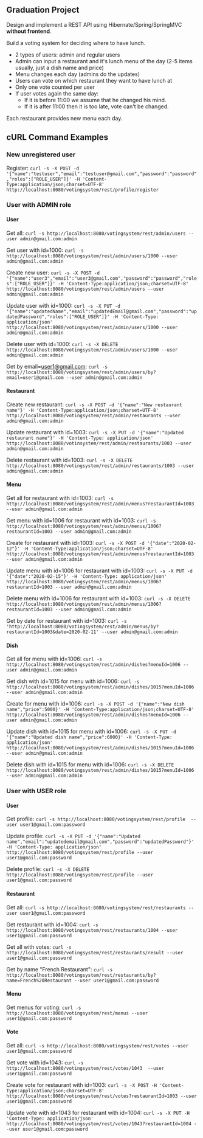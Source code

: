 ## Graduation Project

Design and implement a REST API using Hibernate/Spring/SpringMVC **without frontend**.

Build a voting system for deciding where to have lunch.

 * 2 types of users: admin and regular users
 * Admin can input a restaurant and it's lunch menu of the day (2-5 items usually, just a dish name and price)
 * Menu changes each day (admins do the updates)
 * Users can vote on which restaurant they want to have lunch at
 * Only one vote counted per user
 * If user votes again the same day:
    - If it is before 11:00 we assume that he changed his mind.
    - If it is after 11:00 then it is too late, vote can't be changed.

Each restaurant provides new menu each day.

## cURL Command Examples
### New unregistered user
Register: `curl -s -X POST -d '{"name":"testuser","email":"testuser@gmail.com","password":"password","roles":["ROLE_USER"]}' -H 'Content-Type:application/json;charset=UTF-8' http://localhost:8080/votingsystem/rest/profile/register`

### User with ADMIN role
#### User
Get all: `curl -s http://localhost:8080/votingsystem/rest/admin/users --user admin@gmail.com:admin`

Get user with id=1000: `curl -s http://localhost:8080/votingsystem/rest/admin/users/1000 --user admin@gmail.com:admin`

Create new user: `curl -s -X POST -d '{"name":"user3","email":"user3@gmail.com","password":"password","roles":["ROLE_USER"]}' -H 'Content-Type:application/json;charset=UTF-8' http://localhost:8080/votingsystem/rest/admin/users --user admin@gmail.com:admin`

Update user with id=1000: `curl -s -X PUT -d '{"name":"updatedName","email":"updatedEmail@gmail.com","password":"updatedPassword","roles":["ROLE_USER"]}' -H 'Content-Type: application/json' http://localhost:8080/votingsystem/rest/admin/users/1000 --user admin@gmail.com:admin`

Delete user with id=1000: `curl -s -X DELETE http://localhost:8080/votingsystem/rest/admin/users/1000 --user admin@gmail.com:admin`

Get by email=user1@gmail.com: `curl -s http://localhost:8080/votingsystem/rest/admin/users/by?email=user1@gmail.com --user admin@gmail.com:admin`

#### Restaurant
Create new restaurant: `curl -s -X POST -d '{"name":"New restaurant name"}' -H 'Content-Type:application/json;charset=UTF-8' http://localhost:8080/votingsystem/rest/admin/restaurants --user admin@gmail.com:admin`

Update restaurant with id=1003: `curl -s -X PUT -d '{"name":"Updated restaurant name"}' -H 'Content-Type: application/json' http://localhost:8080/votinsystem/rest/admin/restaurants/1003 --user admin@gmail.com:admin`
    
Delete restaurant with id=1003: `curl -s -X DELETE http://localhost:8080/votingsystem/rest/admin/restaurants/1003 --user admin@gmail.com:admin`


#### Menu
Get all for restaurant with id=1003: `curl -s http://localhost:8080/votingsystem/rest/admin/menus?restaurantId=1003 --user admin@gmail.com:admin`

Get menu with id=1006 for restaurant with id=1003: `curl -s http://localhost:8080/votingsystem/rest/admin/menus/1006?restaurantId=1003 --user admin@gmail.com:admin`

Create for restaurant with id=1003: `curl -s -X POST -d '{"date":"2020-02-12"}' -H 'Content-Type:application/json;charset=UTF-8' http://localhost:8080/votingsystem/rest/admin/menus?restaurantId=1003 --user admin@gmail.com:admin`

Update menu with id=1006 for restaurant with id=1003: `curl -s -X PUT -d '{"date":"2020-02-15"}' -H 'Content-Type: application/json' http://localhost:8080/votingsystem/rest/admin/menus/1006?restaurantId=1003 --user admin@gmail.com:admin`

Delete menu with id=1006 for restaurant with id=1003: `curl -s -X DELETE http://localhost:8080/votingsystem/rest/admin/menus/1006?restaurantId=1003 --user admin@gmail.com:admin`

Get by date for restaurant with id=1003: `curl -s 'http://localhost:8080/votingsystem/rest/admin/menus/by?restaurantId=1003&date=2020-02-11' --user admin@gmail.com:admin`

#### Dish
Get all for menu with id=1006: `curl -s http://localhost:8080/votingsystem/rest/admin/dishes?menuId=1006 --user admin@gmail.com:admin`

Get dish with id=1015 for menu with id=1006: `curl -s http://localhost:8080/votingsystem/rest/admin/dishes/1015?menuId=1006 --user admin@gmail.com:admin`

Create for menu with id=1006: `curl -s -X POST -d '{"name":"New dish name","price":5000}' -H 'Content-Type:application/json;charset=UTF-8' http://localhost:8080/votingsystem/rest/admin/dishes?menuId=1006 --user admin@gmail.com:admin`

Update dish with id=1015 for menu with id=1006: `curl -s -X PUT -d '{"name":"Updated dish name","price":6000}' -H 'Content-Type: application/json' http://localhost:8080/votingsystem/rest/admin/dishes/1015?menuId=1006 --user admin@gmail.com:admin`

Delete dish with id=1015 for menu with id=1006: `curl -s -X DELETE http://localhost:8080/votingsystem/rest/admin/dishes/1015?menuId=1006 --user admin@gmail.com:admin`

### User with USER role
#### User
Get profile: `curl -s http://localhost:8080/votingsystem/rest/profile  --user user1@gmail.com:password`

Update profile: `curl -s -X PUT -d '{"name":"Updated name","email":"updatedemail@gmail.com","password":"updatedPassword"}' -H 'Content-Type: application/json' http://localhost:8080/votingsystem/rest/profile --user user1@gmail.com:password`

Delete profile: `curl -s -X DELETE http://localhost:8080/votingsystem/rest/profile --user user1@gmail.com:password`

#### Restaurant
Get all: `curl -s http://localhost:8080/votingsystem/rest/restaurants --user user1@gmail.com:password`

Get restaurant with id=1004: `curl -s http://localhost:8080/votingsystem/rest/restaurants/1004 --user user1@gmail.com:password`

Get all with votes: `curl -s http://localhost:8080/votingsystem/rest/restaurants/result --user user1@gmail.com:password`

Get by name "French Restaurant": `curl -s http://localhost:8080/votingsystem/rest/restaurants/by?name=French%20Restaurant --user user1@gmail.com:password`

#### Menu
Get menus for voting: `curl -s http://localhost:8080/votingsystem/rest/menus --user user1@gmail.com:password`

#### Vote
Get all: `curl -s http://localhost:8080/votingsystem/rest/votes --user user1@gmail.com:password`

Get vote with id=1043: `curl -s http://localhost:8080/votingsystem/rest/votes/1043  --user user1@gmail.com:password` 

Create vote for restaurant with id=1003: `curl -s -X POST -H 'Content-Type:application/json;charset=UTF-8' http://localhost:8080/votingsystem/rest/votes?restaurantId=1003 --user user1@gmail.com:password`

Update vote with id=1043 for restaurant with id=1004: `curl -s -X PUT -H 'Content-Type: application/json' http://localhost:8080/votingsystem/rest/votes/1043?restaurantId=1004 --user user1@gmail.com:password`